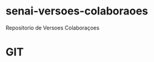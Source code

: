 # senai-versoes-colaboraoes
Repositorio de Versoes Colaboraçoes
<HTML>
<HEAD><TITLE>ATIVIDADE DE VERSIONAMENTO</TITLE></HEAD>
<BODY>
   <H1> GIT </H1>
</BODY>
</HTML>

